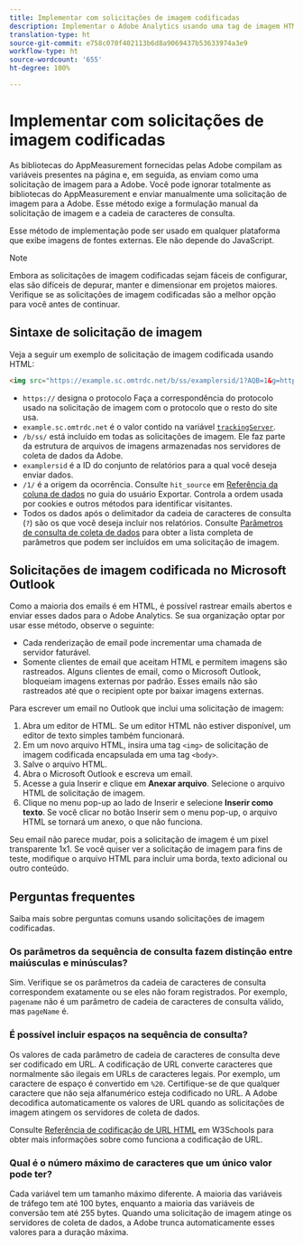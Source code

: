 ```yaml
---
title: Implementar com solicitações de imagem codificadas
description: Implementar o Adobe Analytics usando uma tag de imagem HTML (solicitação de imagem codificada)
translation-type: ht
source-git-commit: e758c070f402113b6d8a9069437b53633974a3e9
workflow-type: ht
source-wordcount: '655'
ht-degree: 100%

---
```



# Implementar com solicitações de imagem codificadas

As bibliotecas do AppMeasurement fornecidas pelas Adobe compilam as variáveis presentes na página e, em seguida, as enviam como uma solicitação de imagem para a Adobe. Você pode ignorar totalmente as bibliotecas do AppMeasurement e enviar manualmente uma solicitação de imagem para a Adobe. Esse método exige a formulação manual da solicitação de imagem e a cadeia de caracteres de consulta.

Esse método de implementação pode ser usado em qualquer plataforma que exibe imagens de fontes externas. Ele não depende do JavaScript.

>[!NOTE]
>
>Embora as solicitações de imagem codificadas sejam fáceis de configurar, elas são difíceis de depurar, manter e dimensionar em projetos maiores. Verifique se as solicitações de imagem codificadas são a melhor opção para você antes de continuar.

## Sintaxe de solicitação de imagem

Veja a seguir um exemplo de solicitação de imagem codificada usando HTML:

```html
<img src="https://example.sc.omtrdc.net/b/ss/examplersid/1?AQB=1&g=http%3A%2F%2Fexample.com&pageName=Example%20hardcoded%20hit&v1=Example%20value&AQE=1"/>
```

* `https://` designa o protocolo Faça a correspondência do protocolo usado na solicitação de imagem com o protocolo que o resto do site usa.
* `example.sc.omtrdc.net` é o valor contido na variável [`trackingServer`](/help/implement/vars/config-vars/trackingserver.md).
* `/b/ss/` está incluído em todas as solicitações de imagem. Ele faz parte da estrutura de arquivos de imagens armazenadas nos servidores de coleta de dados da Adobe.
* `examplersid` é a ID do conjunto de relatórios para a qual você deseja enviar dados.
* `/1/` é a origem da ocorrência. Consulte `hit_source` em [Referência da coluna de dados](../../export/analytics-data-feed/c-df-contents/datafeeds-reference.md) no guia do usuário Exportar. Controla a ordem usada por cookies e outros métodos para identificar visitantes.
* Todos os dados após o delimitador da cadeia de caracteres de consulta (`?`) são os que você deseja incluir nos relatórios. Consulte [Parâmetros de consulta de coleta de dados](../validate/query-parameters.md) para obter a lista completa de parâmetros que podem ser incluídos em uma solicitação de imagem.

## Solicitações de imagem codificada no Microsoft Outlook

Como a maioria dos emails é em HTML, é possível rastrear emails abertos e enviar esses dados para o Adobe Analytics. Se sua organização optar por usar esse método, observe o seguinte:

* Cada renderização de email pode incrementar uma chamada de servidor faturável.
* Somente clientes de email que aceitam HTML e permitem imagens são rastreados. Alguns clientes de email, como o Microsoft Outlook, bloqueiam imagens externas por padrão. Esses emails não são rastreados até que o recipient opte por baixar imagens externas.

Para escrever um email no Outlook que inclui uma solicitação de imagem:

1. Abra um editor de HTML. Se um editor HTML não estiver disponível, um editor de texto simples também funcionará.
2. Em um novo arquivo HTML, insira uma tag `<img>` de solicitação de imagem codificada encapsulada em uma tag `<body>`.
3. Salve o arquivo HTML.
4. Abra o Microsoft Outlook e escreva um email.
5. Acesse a guia Inserir e clique em **Anexar arquivo**. Selecione o arquivo HTML de solicitação de imagem.
6. Clique no menu pop-up ao lado de Inserir e selecione **Inserir como texto**. Se você clicar no botão Inserir sem o menu pop-up, o arquivo HTML se tornará um anexo, o que não funciona.

Seu email não parece mudar, pois a solicitação de imagem é um pixel transparente 1x1. Se você quiser ver a solicitação de imagem para fins de teste, modifique o arquivo HTML para incluir uma borda, texto adicional ou outro conteúdo.

## Perguntas frequentes

Saiba mais sobre perguntas comuns usando solicitações de imagem codificadas.

### Os parâmetros da sequência de consulta fazem distinção entre maiúsculas e minúsculas?

Sim. Verifique se os parâmetros da cadeia de caracteres de consulta correspondem exatamente ou se eles não foram registrados. Por exemplo, `pagename` não é um parâmetro de cadeia de caracteres de consulta válido, mas `pageName` é.

### É possível incluir espaços na sequência de consulta?

Os valores de cada parâmetro de cadeia de caracteres de consulta deve ser codificado em URL. A codificação de URL converte caracteres que normalmente são ilegais em URLs de caracteres legais. Por exemplo, um caractere de espaço é convertido em `%20`. Certifique-se de que qualquer caractere que não seja alfanumérico esteja codificado no URL. A Adobe decodifica automaticamente os valores de URL quando as solicitações de imagem atingem os servidores de coleta de dados.

Consulte [Referência de codificação de URL HTML](https://www.w3schools.com/tags/ref_urlencode.asp) em W3Schools para obter mais informações sobre como funciona a codificação de URL.

### Qual é o número máximo de caracteres que um único valor pode ter?

Cada variável tem um tamanho máximo diferente. A maioria das variáveis de tráfego tem até 100 bytes, enquanto a maioria das variáveis de conversão tem até 255 bytes. Quando uma solicitação de imagem atinge os servidores de coleta de dados, a Adobe trunca automaticamente esses valores para a duração máxima.
